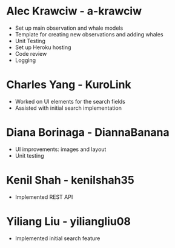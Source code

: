 # Alec Krawciw - a-krawciw
- Set up main observation and whale models
- Template for creating new observations and adding whales
- Unit Testing
- Set up Heroku hosting
- Code review
- Logging

# Charles Yang - KuroLink
- Worked on UI elements for the search fields
- Assisted with initial search implementation

# Diana Borinaga - DiannaBanana
- UI improvements: images and layout
- Unit testing 

# Kenil Shah - kenilshah35
- Implemented REST API

# Yiliang Liu - yiliangliu08
- Implemented initial search feature

